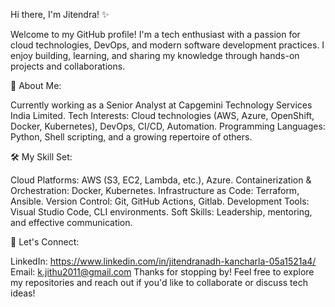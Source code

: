 
Hi there, I'm Jitendra! ✨

Welcome to my GitHub profile! I'm a tech enthusiast with a passion for cloud technologies, DevOps, and modern software development practices. I enjoy building, learning, and sharing my knowledge through hands-on projects and collaborations.

🌟 About Me:

Currently working as a Senior Analyst at Capgemini Technology Services India Limited.
Tech Interests: Cloud technologies (AWS, Azure, OpenShift, Docker, Kubernetes), DevOps, CI/CD, Automation.
Programming Languages: Python, Shell scripting, and a growing repertoire of others.

🛠️ My Skill Set:

Cloud Platforms: AWS (S3, EC2, Lambda, etc.), Azure.
Containerization & Orchestration: Docker, Kubernetes.
Infrastructure as Code: Terraform, Ansible.
Version Control: Git, GitHub Actions, Gitlab.
Development Tools: Visual Studio Code, CLI environments.
Soft Skills: Leadership, mentoring, and effective communication.

🌟 Let's Connect:

LinkedIn: https://www.linkedin.com/in/jitendranadh-kancharla-05a1521a4/</br>
Email: k.jithu2011@gmail.com
Thanks for stopping by! Feel free to explore my repositories and reach out if you'd like to collaborate or discuss tech ideas!
